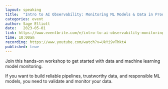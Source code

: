 ```yaml
---
layout: speaking
title:  "Intro to AI Observability: Monitoring ML Models & Data in Production - Workshop"
categories: event
author: Sage Elliott
date:   2023-05-01
link: https://www.eventbrite.com/e/intro-to-ai-observability-monitoring-ml-models-data-in-production-tickets-618012631417?aff=sage
time: 10:00am
recording: https://www.youtube.com/watch?v=UkYi9vThkt4
published: true
---
```


Join this hands-on workshop to get started with data and machine learning model monitoring.

If you want to build reliable pipelines, trustworthy data, and responsible ML models, you need to validate and monitor your data.


